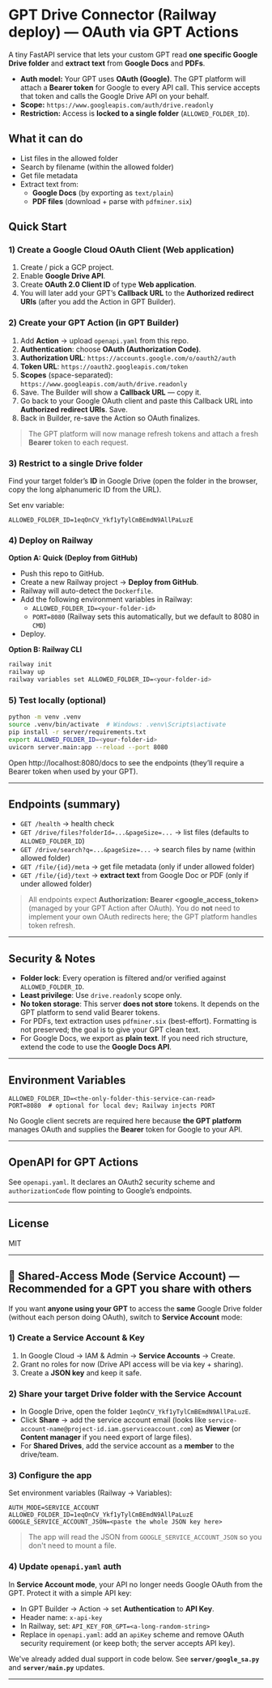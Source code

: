 # GPT Drive Connector (Railway deploy) — OAuth via GPT Actions

A tiny FastAPI service that lets your custom GPT read **one specific Google Drive folder** and **extract text** from **Google Docs** and **PDFs**.

- **Auth model:** Your GPT uses **OAuth (Google)**. The GPT platform will attach a **Bearer token** for Google to every API call. This service accepts that token and calls the Google Drive API on your behalf.
- **Scope:** `https://www.googleapis.com/auth/drive.readonly`
- **Restriction:** Access is **locked to a single folder** (`ALLOWED_FOLDER_ID`).

## What it can do
- List files in the allowed folder
- Search by filename (within the allowed folder)
- Get file metadata
- Extract text from:
  - **Google Docs** (by exporting as `text/plain`)
  - **PDF files** (download + parse with `pdfminer.six`)

## Quick Start

### 1) Create a Google Cloud OAuth Client (Web application)
1. Create / pick a GCP project.
2. Enable **Google Drive API**.
3. Create **OAuth 2.0 Client ID** of type **Web application**.
4. You will later add your GPT’s **Callback URL** to the **Authorized redirect URIs** (after you add the Action in GPT Builder).

### 2) Create your GPT Action (in GPT Builder)
1. Add **Action** → upload `openapi.yaml` from this repo.
2. **Authentication**: choose **OAuth (Authorization Code)**.
3. **Authorization URL**: `https://accounts.google.com/o/oauth2/auth`
4. **Token URL**: `https://oauth2.googleapis.com/token`
5. **Scopes** (space-separated): `https://www.googleapis.com/auth/drive.readonly`
6. Save. The Builder will show a **Callback URL** — copy it.
7. Go back to your Google OAuth client and paste this Callback URL into **Authorized redirect URIs**. Save.
8. Back in Builder, re-save the Action so OAuth finalizes.

> The GPT platform will now manage refresh tokens and attach a fresh **Bearer** token to each request.

### 3) Restrict to a single Drive folder
Find your target folder’s **ID** in Google Drive (open the folder in the browser, copy the long alphanumeric ID from the URL).

Set env variable:
```
ALLOWED_FOLDER_ID=1eqOnCV_Ykf1yTylCmBEmdN9AllPaLuzE
```

### 4) Deploy on **Railway**

**Option A: Quick (Deploy from GitHub)**
- Push this repo to GitHub.
- Create a new Railway project → **Deploy from GitHub**.
- Railway will auto-detect the `Dockerfile`.
- Add the following environment variables in Railway:
  - `ALLOWED_FOLDER_ID=<your-folder-id>`
  - `PORT=8080` (Railway sets this automatically, but we default to 8080 in `CMD`)
- Deploy.

**Option B: Railway CLI**
```bash
railway init
railway up
railway variables set ALLOWED_FOLDER_ID=<your-folder-id>
```

### 5) Test locally (optional)
```bash
python -m venv .venv
source .venv/bin/activate  # Windows: .venv\Scripts\activate
pip install -r server/requirements.txt
export ALLOWED_FOLDER_ID=<your-folder-id>
uvicorn server.main:app --reload --port 8080
```

Open http://localhost:8080/docs to see the endpoints (they’ll require a Bearer token when used by your GPT).

---

## Endpoints (summary)

- `GET /health` → health check
- `GET /drive/files?folderId=...&pageSize=...` → list files (defaults to `ALLOWED_FOLDER_ID`)
- `GET /drive/search?q=...&pageSize=...` → search files by name (within allowed folder)
- `GET /file/{id}/meta` → get file metadata (only if under allowed folder)
- `GET /file/{id}/text` → **extract text** from Google Doc or PDF (only if under allowed folder)

> All endpoints expect **Authorization: Bearer <google_access_token>** (managed by your GPT Action after OAuth). You do **not** need to implement your own OAuth redirects here; the GPT platform handles token refresh.

---

## Security & Notes

- **Folder lock**: Every operation is filtered and/or verified against `ALLOWED_FOLDER_ID`.
- **Least privilege**: Use `drive.readonly` scope only.
- **No token storage**: This server **does not store** tokens. It depends on the GPT platform to send valid Bearer tokens.
- For PDFs, text extraction uses `pdfminer.six` (best-effort). Formatting is not preserved; the goal is to give your GPT clean text.
- For Google Docs, we export as **plain text**. If you need rich structure, extend the code to use the **Google Docs API**.

---

## Environment Variables

```
ALLOWED_FOLDER_ID=<the-only-folder-this-service-can-read>
PORT=8080  # optional for local dev; Railway injects PORT
```

No Google client secrets are required here because **the GPT platform** manages OAuth and supplies the **Bearer** token for Google to your API.

---

## OpenAPI for GPT Actions

See `openapi.yaml`. It declares an OAuth2 security scheme and `authorizationCode` flow pointing to Google’s endpoints.

---

## License

MIT


---

## 🔁 Shared-Access Mode (Service Account) — Recommended for a GPT you share with others

If you want **anyone using your GPT** to access the **same** Google Drive folder (without each person doing OAuth), switch to **Service Account** mode:

### 1) Create a Service Account & Key
1. In Google Cloud → IAM & Admin → **Service Accounts** → Create.
2. Grant no roles for now (Drive API access will be via key + sharing).
3. Create a **JSON key** and keep it safe.

### 2) Share your target Drive folder with the Service Account
- In Google Drive, open the folder `1eqOnCV_Ykf1yTylCmBEmdN9AllPaLuzE`.
- Click **Share** → add the service account email (looks like `service-account-name@project-id.iam.gserviceaccount.com`) as **Viewer** (or **Content manager** if you need export of large files).
- For **Shared Drives**, add the service account as a **member** to the drive/team.

### 3) Configure the app
Set environment variables (Railway → Variables):
```
AUTH_MODE=SERVICE_ACCOUNT
ALLOWED_FOLDER_ID=1eqOnCV_Ykf1yTylCmBEmdN9AllPaLuzE
GOOGLE_SERVICE_ACCOUNT_JSON=<paste the whole JSON key here>
```
> The app will read the JSON from `GOOGLE_SERVICE_ACCOUNT_JSON` so you don't need to mount a file.

### 4) Update `openapi.yaml` auth
In **Service Account mode**, your API no longer needs Google OAuth from the GPT. Protect it with a simple API key:

- In GPT Builder → Action → set **Authentication** to **API Key**.
- Header name: `x-api-key`
- In Railway, set: `API_KEY_FOR_GPT=<a-long-random-string>`
- Replace in `openapi.yaml`: add an `apiKey` scheme and remove OAuth security requirement (or keep both; the server accepts API key).

We've already added dual support in code below. See **`server/google_sa.py`** and **`server/main.py`** updates.

---
